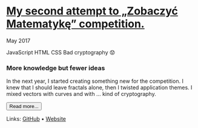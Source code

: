 # [My second attempt to „Zobaczyć Matematykę” competition.](/)

May 2017

<p class="tags">
    <span class="uk-label">JavaScript</span>
    <span class="uk-label">HTML</span>
    <span class="uk-label">CSS</span>
    <span class="uk-label">Bad cryptography 😟</span>
</p>

### More knowledge but fewer ideas

In the next year, I started creating something new for the competition. I knew that I should leave fractals alone, then I twisted application themes. I mixed vectors with curves and with ... kind of cryptography. 

<button class="uk-button uk-button-default" id="more-zobaczyc-matematyke2">Read more...</button>

Links:
[GitHub](https://github.com/sekkabak/ZobaczycMatematyke2)
•
[Website](https://sekkabak.github.io/ZobaczycMatematyke2/)

<img data-src="images/zobaczyc-matematyke2/06.PNG" alt="" uk-img>
<!-- ![](images/zobaczyc-matematyke2/06.PNG) -->